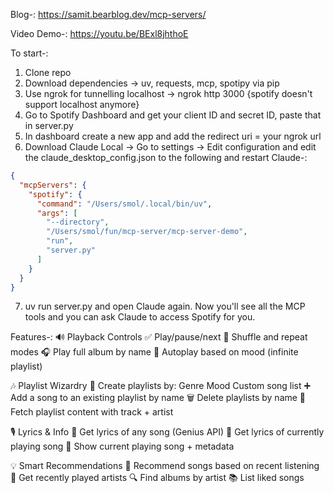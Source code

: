 Blog-:
https://samit.bearblog.dev/mcp-servers/

Video Demo-:
https://youtu.be/BExl8jhthoE

To start-:

1. Clone repo
2. Download dependencies -> uv, requests, mcp, spotipy via pip
3. Use ngrok for tunnelling localhost -> ngrok http 3000 {spotify doesn't support localhost anymore}
4. Go to Spotify Dashboard and get your client ID and secret ID, paste that in server.py
5. In dashboard create a new app and add the redirect uri = your ngrok url
6. Download Claude Local -> Go to settings -> Edit configuration and edit the claude_desktop_config.json to the following and restart Claude-:

```json
{
  "mcpServers": {
    "spotify": {
      "command": "/Users/smol/.local/bin/uv",
      "args": [
        "--directory",
        "/Users/smol/fun/mcp-server/mcp-server-demo",
        "run",
        "server.py"
      ]
    }
  }
}
```

7. uv run server.py and open Claude again. Now you'll see all the MCP tools and you can ask Claude to access Spotify for you.

Features-:
🔊 Playback Controls
  ✅ Play/pause/next
  🔁 Shuffle and repeat modes
  🎧 Play full album by name
  🔄 Autoplay based on mood (infinite playlist)

🎶 Playlist Wizardry
📀 Create playlists by:
  Genre
  Mood
  Custom song list
  ➕ Add a song to an existing playlist by name
  🗑️ Delete playlists by name
  🎯 Fetch playlist content with track + artist

🎙️ Lyrics & Info
  📃 Get lyrics of any song (Genius API)
  🎵 Get lyrics of currently playing song
  📌 Show current playing song + metadata

💡 Smart Recommendations
  🧠 Recommend songs based on recent listening
  👥 Get recently played artists
  🔍 Find albums by artist
  📚 List liked songs
